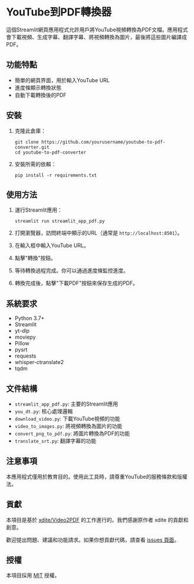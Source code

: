 # YouTube到PDF轉換器

這個Streamlit網頁應用程式允許用戶將YouTube視頻轉換為PDF文檔。應用程式會下載視頻、生成字幕、翻譯字幕、將視頻轉換為圖片，最後將這些圖片編譯成PDF。

## 功能特點

- 簡單的網頁界面，用於輸入YouTube URL
- 進度條顯示轉換狀態
- 自動下載轉換後的PDF

## 安裝

1. 克隆此倉庫：
   ```
   git clone https://github.com/yourusername/youtube-to-pdf-converter.git
   cd youtube-to-pdf-converter
   ```

2. 安裝所需的依賴：
   ```
   pip install -r requirements.txt
   ```

## 使用方法

1. 運行Streamlit應用：
   ```
   streamlit run streamlit_app_pdf.py
   ```

2. 打開瀏覽器，訪問終端中顯示的URL（通常是 `http://localhost:8501`）。

3. 在輸入框中輸入YouTube URL。

4. 點擊"轉換"按鈕。

5. 等待轉換過程完成。你可以通過進度條監控進度。

6. 轉換完成後，點擊"下載PDF"按鈕來保存生成的PDF。

## 系統要求

- Python 3.7+
- Streamlit
- yt-dlp
- moviepy
- Pillow
- pysrt
- requests
- whisper-ctranslate2
- tqdm

## 文件結構

- `streamlit_app_pdf.py`: 主要的Streamlit應用
- `you_dt.py`: 核心處理邏輯
- `download_video.py`: 下載YouTube視頻的功能
- `video_to_images.py`: 將視頻轉換為圖片的功能
- `convert_png_to_pdf.py`: 將圖片轉換為PDF的功能
- `translate_srt.py`: 翻譯字幕的功能

## 注意事項

本應用程式僅用於教育目的。使用此工具時，請尊重YouTube的服務條款和版權法。

## 貢獻

本項目是基於 [xdite/Video2PDF](https://github.com/xdite/Video2PDF.git) 的工作進行的。我們感謝原作者 xdite 的貢獻和創意。

歡迎提出問題、建議和功能請求。如果你想貢獻代碼，請查看 [issues 頁面](https://github.com/yourusername/youtube-to-pdf-converter/issues)。

## 授權

本項目採用 [MIT](https://choosealicense.com/licenses/mit/) 授權。